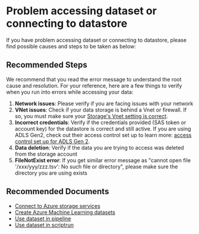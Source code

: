 <properties
  pagetitle="Problem accessing dataset or connecting to datastore"
  service="microsoft.machinelearning"
  resource="datasets"
  ms.author="xunwan"
  selfhelptype="Generic"
  supporttopicids="32690860"
  resourcetags=""
  productpesids="16644"
  cloudenvironments="public,fairfax,mooncake,usnat,ussec"
  articleid="machinelearning-dataset-vnet"
  ownershipid="AzureML_AzureMachineLearningServices" />
# Problem accessing dataset or connecting to datastore

 If you have problem accessing dataset or connecting to datastore, please find possible causes and steps to be taken as below:

## **Recommended Steps**

We recommend that you read the error message to understand the root cause and resolution. For your reference, here are a few things to verify when you run into errors while accessing your data: 

1. **Network issues**: Please verify if you are facing issues with your network
2. **VNet issues**: Check if your data storage is behind a Vnet or firewall. If so, you must make sure your [Storage's Vnet setting is correct](https://docs.microsoft.com/azure/machine-learning/how-to-secure-workspace-vnet#secure-azure-storage-accounts).
3. **Incorrect credentials**: Verify if the credentials provided (SAS token or account key) for the datastore is correct and still active. If you are using ADLS Gen2, check out their access control set up to learn more: [access control set up for ADLS Gen 2](https://docs.microsoft.com/azure/storage/blobs/data-lake-storage-access-control).
4. **Data deletion**: Verify if the data you are trying to access was deleted from the storage account
5. **FileNotExist error**: If you get similar error message as "cannot open file '/xxx/yyy/zzz.tsv': No such file or directory", please make sure the directory you are using exists

## **Recommended Documents**

* [Connect to Azure storage services](https://docs.microsoft.com/azure/machine-learning/how-to-access-data)
* [Create Azure Machine Learning datasets](https://docs.microsoft.com/azure/machine-learning/how-to-create-register-datasets)
* [Use dataset in pipeline](https://github.com/Azure/MachineLearningNotebooks/tree/master/how-to-use-azureml/work-with-data/datasets-tutorial/pipeline-with-datasets)
* [Use dataset in scriptrun](https://github.com/Azure/MachineLearningNotebooks/tree/master/how-to-use-azureml/work-with-data/datasets-tutorial/scriptrun-with-data-input-output)
